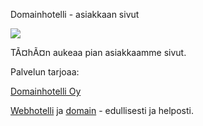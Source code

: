 Domainhotelli - asiakkaan sivut


![](http://www.domainhotelli.fi/img/logo.png)

TÃ¤hÃ¤n aukeaa pian asiakkaamme sivut.

Palvelun tarjoaa:

[Domainhotelli Oy](https://www.domainhotelli.fi)

[Webhotelli](https://www.domainhotelli.fi/webhotelli) ja [domain](https://www.domainhotelli.fi/domainhaku) - edullisesti ja helposti.